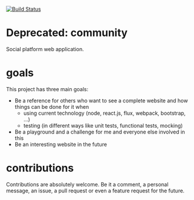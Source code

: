 [![Build Status](https://travis-ci.org/lxanders/community.svg?branch=master)](https://travis-ci.org/lxanders/community)

Deprecated: community
=========

Social platform web application.

goals
=====

This project has three main goals:

* Be a reference for others who want to see a complete website and how things can be done for it when
  * using current technology (node, react.js, flux, webpack, bootstrap, ...)
  * testing (in different ways like unit tests, functional tests, mocking)
* Be a playground and a challenge for me and everyone else involved in this
* Be an interesting website in the future

contributions
=============

Contributions are absolutely welcome. Be it a comment, a personal message, an issue, a pull request or even a feature request for the future.
